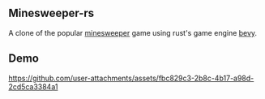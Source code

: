 ## Minesweeper-rs

A clone of the popular [minesweeper](https://en.wikipedia.org/wiki/Minesweeper_(video_game)) game using rust's game engine [bevy](https://bevyengine.org/).

## Demo
https://github.com/user-attachments/assets/fbc829c3-2b8c-4b17-a98d-2cd5ca3384a1

